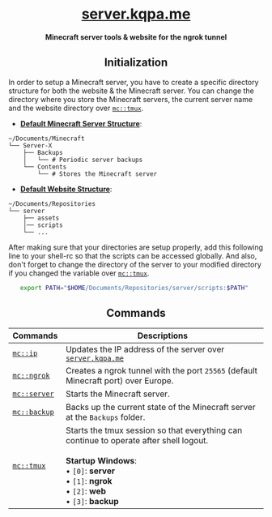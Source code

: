<div align="center">

# [server.kqpa.me](https://server.kqpa.me)

#### Minecraft server tools & website for the ngrok tunnel

</div>

<div align="center">

## Initialization

</div>

In order to setup a Minecraft server, you have to create a specific directory structure for both the website & the Minecraft server. You can change the directory where you store the Minecraft servers, the current server name and the website directory over [`mc::tmux`](./scripts/mc::tmux).

- <ins>**Default Minecraft Server Structure**</ins>:

```
~/Documents/Minecraft
└── Server-X
    ├── Backups
    │   └── # Periodic server backups
    └── Contents
        └── # Stores the Minecraft server
```

- <ins>**Default Website Structure**</ins>:

```
~/Documents/Repositories
└── server
    ├── assets
    │── scripts
    └── ...
```

After making sure that your directories are setup properly, add this following line to your shell-rc so that the scripts can be accessed globally. And also, don't forget to change the directory of the server to your modified directory if you changed the variable over [`mc::tmux`](./scripts/mc::tmux).

<div align="center">

```sh
export PATH="$HOME/Documents/Repositories/server/scripts:$PATH" 
```

## Commands

| Commands                          | Descriptions                                                                                                                                                                                                                 |
|-----------------------------------|------------------------------------------------------------------------------------------------------------------------------------------------------------------------------------------------------------------------------|
| [`mc::ip`](./scripts/mc::ip)         | Updates the IP address of the server over [`server.kqpa.me`](https://server.kqpa.me)                                                                                                                                         |
| [`mc::ngrok`](./scripts/mc::ngrok)   | Creates a ngrok tunnel with the port `25565` (default Minecraft port) over Europe.                                                                                                                                           |
| [`mc::server`](./scripts/mc::server) | Starts the Minecraft server.                                                                                                                                                                                                 |
| [`mc::backup`](./scripts/mc::backup) | Backs up the current state of the Minecraft server at the `Backups` folder.                                                                                                                                                  |
| [`mc::tmux`](./scripts/mc::tmux)     | Starts the tmux session so that everything can continue to operate after shell logout.  <br> <br> **Startup Windows**: <br>  • `[0]`: **server**  <br>  • `[1]`: **ngrok**  <br> • `[2]`: **web**  <br>  • `[3]`: **backup** |

</div>